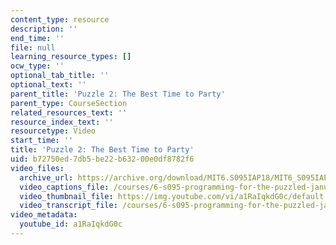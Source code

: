 ```yaml
---
content_type: resource
description: ''
end_time: ''
file: null
learning_resource_types: []
ocw_type: ''
optional_tab_title: ''
optional_text: ''
parent_title: 'Puzzle 2: The Best Time to Party'
parent_type: CourseSection
related_resources_text: ''
resource_index_text: ''
resourcetype: Video
start_time: ''
title: 'Puzzle 2: The Best Time to Party'
uid: b72750ed-7db5-be22-b632-00e0df8782f6
video_files:
  archive_url: https://archive.org/download/MIT6.S095IAP18/MIT6_S095IAP18_Puzzle_02_300k.mp4
  video_captions_file: /courses/6-s095-programming-for-the-puzzled-january-iap-2018/8956e99f6bef5ae3b5c119c8e34ad413_a1RaIqkdG0c.vtt
  video_thumbnail_file: https://img.youtube.com/vi/a1RaIqkdG0c/default.jpg
  video_transcript_file: /courses/6-s095-programming-for-the-puzzled-january-iap-2018/eebfff3ee6946250a57bc132f380f8cb_a1RaIqkdG0c.pdf
video_metadata:
  youtube_id: a1RaIqkdG0c
---
```

